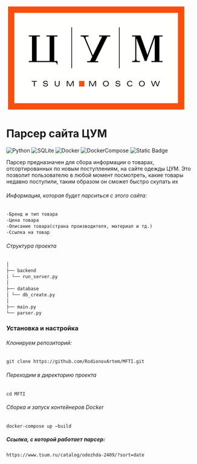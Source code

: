 ![Project logo](image/logo.png)


# Парсер сайта ЦУМ

![Python](https://img.shields.io/badge/Python_3.10-blue?logo=python&logoColor=yellow)
![SQLite](https://img.shields.io/badge/SQLite-purple?logo=SQLite&logoColor=blue)
![Docker](https://img.shields.io/badge/Docker-grey?logo=Docker&logoColor=blue)
![DockerCompose](https://img.shields.io/badge/DockerCompose-blue)
![Static Badge](https://img.shields.io/badge/FastAPI-black?logo=FastAPI)

Парсер предназначен для сбора информации о товарах, отсортированных по новым поступлениям, на сайте одежды ЦУМ. Это позволит пользователю в любой момент посмотреть, какие товары недавно поступили, таким образом он сможет быстро скупать их

###### Информация, которая будет парситься с этого сайта:
    -Бренд и тип товара
    -Цена товара
    -Описание товара(страна производителя, материал и тд.)
    -Ссылка на товар


###### Структура проекта
    │
    ├── backend
    │ └── run_server.py
    │
    ├── database
    │ └── db_create.py
    │
    ├── main.py
    └── parser.py


### Установка и настройка
###### Клонируем репозиторий:
    git clone https://github.com/RodionovArtem/MFTI.git

###### Переходим в директорию проекта
    cd MFTI

###### Сборка и запуск контейнеров Docker
    docker-compose up —build


##### Ссылка, с которой работает парсер:
    https://www.tsum.ru/catalog/odezhda-2409/?sort=date

